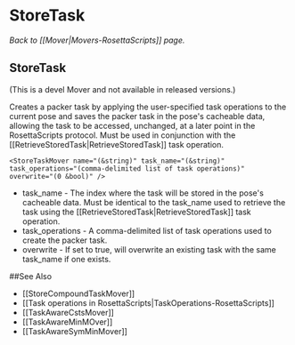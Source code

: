 # StoreTask
*Back to [[Mover|Movers-RosettaScripts]] page.*
## StoreTask

(This is a devel Mover and not available in released versions.)

<!--- BEGIN_INTERNAL -->
Creates a packer task by applying the user-specified task operations to the current pose and saves the packer task in the pose's cacheable data, allowing the task to be accessed, unchanged, at a later point in the RosettaScripts protocol. Must be used in conjunction with the [[RetrieveStoredTask|RetrieveStoredTask]] task operation.

    <StoreTaskMover name="(&string)" task_name="(&string)" task_operations="(comma-delimited list of task operations)" overwrite="(0 &bool)" />

-   task\_name - The index where the task will be stored in the pose's cacheable data. Must be identical to the task\_name used to retrieve the task using the [[RetrieveStoredTask|RetrieveStoredTask]] task operation.
-   task\_operations - A comma-delimited list of task operations used to create the packer task.
-   overwrite - If set to true, will overwrite an existing task with the same task\_name if one exists.

<!--- END_INTERNAL --> 

##See Also

* [[StoreCompoundTaskMover]]
* [[Task operations in RosettaScripts|TaskOperations-RosettaScripts]]
* [[TaskAwareCstsMover]]
* [[TaskAwareMinMOver]]
* [[TaskAwareSymMinMover]]
